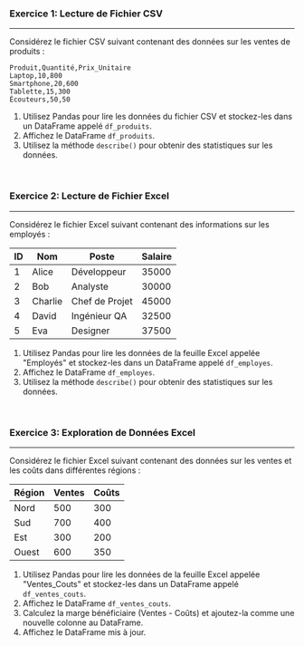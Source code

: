 ### Exercice 1: Lecture de Fichier CSV

---

Considérez le fichier CSV suivant contenant des données sur les ventes de produits :

```csv
Produit,Quantité,Prix_Unitaire
Laptop,10,800
Smartphone,20,600
Tablette,15,300
Écouteurs,50,50
```

1. Utilisez Pandas pour lire les données du fichier CSV et stockez-les dans un DataFrame appelé `df_produits`.
2. Affichez le DataFrame `df_produits`.
3. Utilisez la méthode `describe()` pour obtenir des statistiques sur les données.

<br>

### Exercice 2: Lecture de Fichier Excel

---

Considérez le fichier Excel suivant contenant des informations sur les employés :

| ID | Nom      | Poste          | Salaire |
|----|----------|----------------|---------|
| 1  | Alice    | Développeur     | 35000   |
| 2  | Bob      | Analyste        | 30000   |
| 3  | Charlie  | Chef de Projet  | 45000   |
| 4  | David    | Ingénieur QA    | 32500   |
| 5  | Eva      | Designer        | 37500   |

1. Utilisez Pandas pour lire les données de la feuille Excel appelée "Employés" et stockez-les dans un DataFrame appelé `df_employes`.
2. Affichez le DataFrame `df_employes`.
3. Utilisez la méthode `describe()` pour obtenir des statistiques sur les données.

<br>

### Exercice 3: Exploration de Données Excel

---

Considérez le fichier Excel suivant contenant des données sur les ventes et les coûts dans différentes régions :

| Région          | Ventes | Coûts |
|-----------------|--------|-------|
| Nord            | 500    | 300   |
| Sud             | 700    | 400   |
| Est             | 300    | 200   |
| Ouest           | 600    | 350   |

1. Utilisez Pandas pour lire les données de la feuille Excel appelée "Ventes_Couts" et stockez-les dans un DataFrame appelé `df_ventes_couts`.
2. Affichez le DataFrame `df_ventes_couts`.
3. Calculez la marge bénéficiaire (Ventes - Coûts) et ajoutez-la comme une nouvelle colonne au DataFrame.
4. Affichez le DataFrame mis à jour.